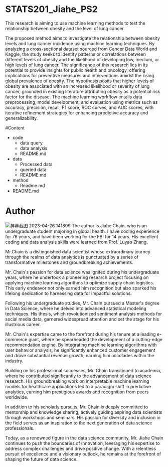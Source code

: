 # STATS201_Jiahe_PS2
This research is aiming to use machine learning methods to test the relationship between obesity and the level of lung cancer.


The proposed method aims to investigate the relationship between obesity levels and lung cancer incidence using machine learning techniques. By analyzing a cross-sectional dataset sourced from Cancer Data World and Kaggle, the study seeks to identify patterns or correlations between different levels of obesity and the likelihood of developing low, medium, or high levels of lung cancer. The significance of this research lies in its potential to provide insights for public health and oncology, offering implications for preventive measures and interventions amidst the rising global prevalence of obesity. The hypothesis posits that higher levels of obesity are associated with an increased likelihood or severity of lung cancer, grounded in existing literature attributing obesity as a potential risk factor for the disease. The machine learning workflow entails data preprocessing, model development, and evaluation using metrics such as accuracy, precision, recall, F1 score, ROC curves, and AUC scores, with iterative refinement strategies for enhancing predictive accuracy and generalizability.

#Content
- code
  - data query
  - data analysis
  - README.md
- data
  - Processed data
  - queried data
  - README.md
- method
  - Readme.md
- README.md

# Author
![屏幕截图 2023-04-26 141809](https://github.com/Rising-Stars-by-Sunshine/STATS201_Jiahe_PS2/assets/154964920/1add1ca5-4c20-4125-971d-246cb28de7ab)
The author is Jiahe Chain, who is an undergraduate student majoring in global health. I have coding experience for 76 years, and have been working for the FBI for 14 years. His excellent coding and data analysis skills were learned from Prof. Luyao Zhang.

Mr.Chain is a distinguished data scientist whose extraordinary journey through the realms of data analytics is punctuated by a series of transformative milestones and groundbreaking achievements.

Mr. Chain's passion for data science was ignited during his undergraduate years, where he undertook a pioneering research project focusing on applying machine learning algorithms to optimize supply chain logistics. This early endeavor not only earned him recognition but also sparked his lifelong dedication to harnessing data for impactful solutions.

Following his undergraduate studies, Mr. Chain pursued a Master's degree in Data Science, where he delved into advanced statistical modeling techniques. His thesis, which revolutionized sentiment analysis methods for social media data, garnered widespread attention and set the stage for his illustrious career.

Mr. Chain's expertise came to the forefront during his tenure at a leading e-commerce giant, where he spearheaded the development of a cutting-edge recommendation engine. By integrating machine learning algorithms with user behavior analysis, he significantly enhanced customer engagement and drove substantial revenue growth, earning him accolades within the industry.

Building on his professional successes, Mr. Chain transitioned to academia, where he contributed significantly to the advancement of data science research. His groundbreaking work on interpretable machine learning models for healthcare applications led to a paradigm shift in predictive analytics, earning him prestigious awards and recognition from peers worldwide.

In addition to his scholarly pursuits, Mr. Chain is deeply committed to mentorship and knowledge sharing, actively guiding aspiring data scientists through workshops and seminars. His passion for diversity and inclusion in the field serves as an inspiration to the next generation of data science professionals.

Today, as a renowned figure in the data science community, Mr. Jiahe Chain continues to push the boundaries of innovation, leveraging his expertise to address complex challenges and drive positive change. With a relentless pursuit of excellence and a visionary outlook, he remains at the forefront of shaping the future of data science.
